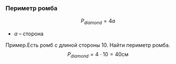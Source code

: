 ### Периметр ромба
$$P_{diamond}=4a$$
- $a$ – сторона

Пример.Есть ромб с длиной стороны 10. Найти периметр ромба.
$$P_{diamond}=4\cdot 10=40\text{см}$$